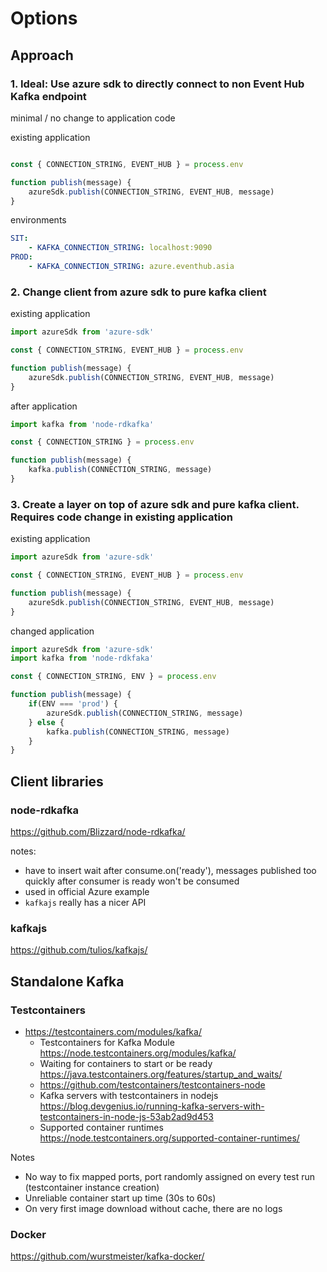 # Options

## Approach

### 1. Ideal: Use azure sdk to directly connect to non Event Hub Kafka endpoint

minimal / no change to application code

existing application
```javascript

const { CONNECTION_STRING, EVENT_HUB } = process.env

function publish(message) {
    azureSdk.publish(CONNECTION_STRING, EVENT_HUB, message)
}

```

environments
```yaml
SIT:
    - KAFKA_CONNECTION_STRING: localhost:9090
PROD:
    - KAFKA_CONNECTION_STRING: azure.eventhub.asia
```

### 2. Change client from azure sdk to pure kafka client

existing application
```javascript
import azureSdk from 'azure-sdk'

const { CONNECTION_STRING, EVENT_HUB } = process.env

function publish(message) {
    azureSdk.publish(CONNECTION_STRING, EVENT_HUB, message)
}

```

after application
```javascript
import kafka from 'node-rdkafka'

const { CONNECTION_STRING } = process.env

function publish(message) {
    kafka.publish(CONNECTION_STRING, message)
}

```

### 3. Create a layer on top of azure sdk and pure kafka client. Requires code change in existing application

existing application
```javascript
import azureSdk from 'azure-sdk'

const { CONNECTION_STRING, EVENT_HUB } = process.env

function publish(message) {
    azureSdk.publish(CONNECTION_STRING, EVENT_HUB, message)
}

```

changed application
```javascript
import azureSdk from 'azure-sdk'
import kafka from 'node-rdkfaka'

const { CONNECTION_STRING, ENV } = process.env

function publish(message) {
    if(ENV === 'prod') {
        azureSdk.publish(CONNECTION_STRING, message)
    } else {
        kafka.publish(CONNECTION_STRING, message)
    }
}

```

## Client libraries

### node-rdkafka

<https://github.com/Blizzard/node-rdkafka/>

notes:

- have to insert wait after consume.on('ready'), messages published too quickly after consumer is ready won't be consumed
- used in official Azure example
- `kafkajs` really has a nicer API

### kafkajs

<https://github.com/tulios/kafkajs/>

## Standalone Kafka

### Testcontainers

- <https://testcontainers.com/modules/kafka/>
  - Testcontainers for Kafka Module <https://node.testcontainers.org/modules/kafka/>
  - Waiting for containers to start or be ready <https://java.testcontainers.org/features/startup_and_waits/>
  - <https://github.com/testcontainers/testcontainers-node>
  - Kafka servers with testcontainers in nodejs <https://blog.devgenius.io/running-kafka-servers-with-testcontainers-in-node-js-53ab2ad9d453>
  - Supported container runtimes <https://node.testcontainers.org/supported-container-runtimes/>

Notes
- No way to fix mapped ports, port randomly assigned on every test run (testcontainer instance creation)
- Unreliable container start up time (30s to 60s)
- On very first image download without cache, there are no logs

### Docker

<https://github.com/wurstmeister/kafka-docker/>